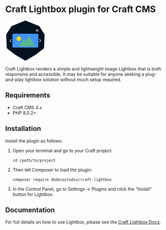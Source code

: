 # Craft Lightbox plugin for Craft CMS

<img src="src/icon.svg" width="128" height="128" />

Craft Lightbox renders a simple and lightweight image Lightbox that is both responsive and accessible. It may be suitable for anyone seeking a plug-and-play lightbox solution without much setup required.

## Requirements

- Craft CMS 4.x
- PHP 8.0.2+

## Installation

Install the plugin as follows:

1.  Open your terminal and go to your Craft project:

        cd /path/to/project

2.  Then tell Composer to load the plugin:

        composer require dodecastudio/craft-lightbox

3.  In the Control Panel, go to Settings → Plugins and click the “Install” button for Lightbox.

## Documentation

For full details on how to use Lightbox, please see the [Craft Lightbox Docs](https://github.com/dodecastudio/craft-lightbox/wiki).
